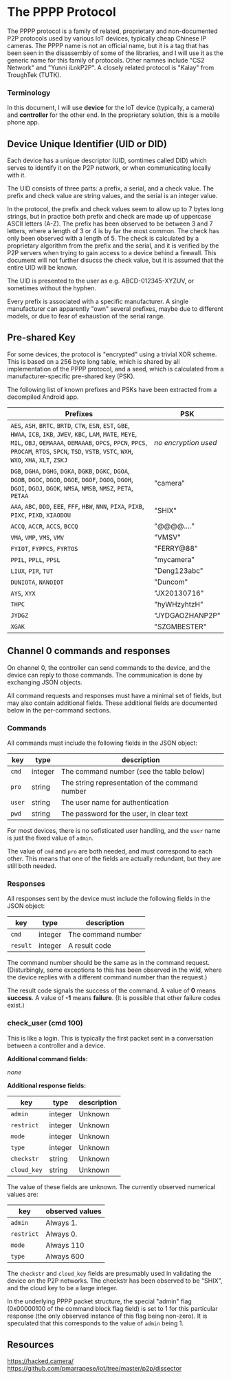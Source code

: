 The PPPP Protocol
===

The PPPP protocol is a family of related, proprietary and non-documented P2P
protocols used by various IoT devices, typically cheap Chinese IP cameras.
The PPPP name is not an official name, but it is a tag that has been seen
in the disassembly of some of the libraries, and I will use it as the generic
name for this family of protocols. Other namnes include "CS2 Network" and
"Yunni iLnkP2P". A closely related protocol is "Kalay" from TroughTek (TUTK).

### Terminology

In this document, I will use **device** for the IoT device (typically, a camera)
and **controller** for the other end. In the proprietary solution, this is a
mobile phone app.

## Device Unique Identifier (UID or DID)

Each device has a unique descriptor (UID, somtimes called DID) which serves to identify it on the P2P network, or when communicating locally with it.

The UID consists of three parts: a prefix, a serial, and a check value. The prefix and check value are string values, and the serial is an integer value.

In the protocol, the prefix and check values seem to allow up to 7 bytes long strings, but in practice both prefix and check are made up of uppercase ASCII letters (A-Z). The prefix has been observed to be between 3 and 7 letters, where a length of 3 or 4 is by far the most common. The check has only been observed with a length of 5. The check is calculated by a proprietary algorithm from the prefix and the serial, and it is verified by the P2P servers when trying to gain access to a device behind a firewall. This document will not further disucss the check value, but it is assumed that the entire UID will be known.

The UID is presented to the user as e.g. ABCD-012345-XYZUV, or sometimes without the hyphen.

Every prefix is associated with a specific manufacturer. A single manufacturer can apparently "own" several prefixes, maybe due to different models, or due to fear of exhaustion of the serial range.

## Pre-shared Key

For some devices, the protocol is "encrypted" using a trivial XOR scheme. This is based on a 256 byte long table, which is shared by all implementation of the PPPP protocol, and a seed, which is calculated from a manufacturer-specific pre-shared key (PSK).

The following list of known prefixes and PSKs have been extracted from a decompiled Android app.

| Prefixes | PSK |
|---|---|
| `AES`, `ASH`, `BRTC`, `BRTD`, `CTW`, `ESN`, `EST`, `GBE`, `HWAA`, `ICB`, `IKB`, `JWEV`, `KBC`, `LAM`, `MATE`, `MEYE`, `MIL`, `OBJ`, `OEMAAAA`, `OEMAAAB`, `OPCS`, `PPCN`, `PPCS`, `PROCAM`, `RTOS`, `SPCN`, `TSD`, `VSTB`, `VSTC`, `WXH`, `WXO`, `XHA`, `XLT`, `ZSKJ` | *no encryption used* |
| `DGB`, `DGHA`, `DGHG`, `DGKA`, `DGKB`, `DGKC`, `DGOA`, `DGOB`, `DGOC`, `DGOD`, `DGOE`, `DGOF`, `DGOG`, `DGOH`, `DGOI`, `DGOJ`, `DGOK`, `NMSA`, `NMSB`, `NMSZ`, `PETA`, `PETAA` | "camera" |
| `AAA`, `ABC`, `DDD`, `EEE`, `FFF`, `HBW`, `NNN`, `PIXA`, `PIXB`, `PIXC`, `PIXD`, `XIAODOU` | "SHIX" |
| `ACCQ`, `ACCR`, `ACCS`, `BCCQ` | "@@@@...." |
| `VMA`, `VMP`, `VMS`, `VMV` | "VMSV" |
| `FYIOT`, `FYPPCS`, `FYRTOS` | "FERRY@88" |
| `PPIL`, `PPLL`, `PPSL` | "mycamera" |
| `LIUX`, `PIR`, `TUT` | "Deng123abc" |
| `DUNIOTA`, `NANOIOT` | "Duncom" |
| `AYS`, `XYX` | "JX20130716" |
| `THPC` | "hyWHzyhtzH" |
| `JYDGZ` | "JYDGAOZHANP2P" |
| `XGAK` | "SZGMBESTER" |

## Channel 0 commands and responses

On channel 0, the controller can send commands to the device, and the device
can reply to those commands. The communication is done by exchanging JSON
objects.

All command requests and responses must have a minimal set of fields, but may also contain additional fields. These additional fields are documented below in the per-command sections.

### Commands

All commands must include the following fields in the JSON object:

| **key** | **type**  | **description**|
|---|---|----|
| `cmd` | integer | The command number (see the table below) |
| `pro` | string  | The string representation of the command number |
| `user` | string  | The user name for authentication |
| `pwd` | string  | The password for the user, in clear text |

For most devices, there is no sofisticated user handling, and the `user` name is just the fixed value of `admin`.

The value of `cmd` and `pro` are both needed, and must correspond to each other. This means that one of the fields are actually redundant, but they are still both needed.

### Responses

All responses sent by the device must include the following fields in the JSON object:

| **key** | **type**  | **description**|
|---|---|----|
| `cmd` | integer | The command number |
| `result` | integer  | A result code |

The command number should be the same as in the command request. (Disturbingly, some exceptions to this has been observed in the wild, where the device replies with a different command number than the request.)

The result code signals the success of the command. A value of **0** means **success**. A value of **-1** means **failure**. (It is possible that other failure codes exist.)

### check_user (cmd 100)

This is like a login. This is typically the first packet sent in a conversation between a controller and a device.

**Additional command fields:**

*none*

**Additional response fields:**

| **key** | **type**  | **description**|
|---|---|----|
| `admin` | integer | Unknown |
| `restrict` | integer | Unknown |
| `mode` | integer | Unknown |
| `type` | integer | Unknown |
| `checkstr` | string  | Unknown |
| `cloud_key` | string  | Unknown |

The value of these fields are unknown. The currently observed numerical values are:

| **key** | **observed values** |
|---|---|
| `admin` | Always 1. |
| `restrict` | Always 0. |
| `mode` | Always 110 |
| `type` | Always 600 |

The `checkstr` and  `cloud_key` fields are presumably used in validating the device on the P2P networks. The checkstr has been observed to be "SHIX", and the cloud key to be a large integer.

In the underlying PPPP packet structure, the special "admin" flag (0x00000100 of the command block flag field) is set to 1 for this particular response (the only observed instance of this flag being non-zero). It is speculated that this corresponds to the value of `admin` being 1.

## Resources

https://hacked.camera/
https://github.com/pmarrapese/iot/tree/master/p2p/dissector
